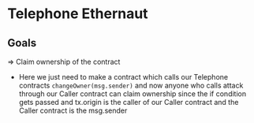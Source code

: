 # Telephone Ethernaut

## Goals

=> Claim ownership of the contract

- Here we just need to make a contract which calls our Telephone contracts `changeOwner(msg.sender)` and now anyone who calls attack through our Caller contract can claim ownership since the if condition gets passed and tx.origin is the caller of our Caller contract and the Caller contract is the msg.sender
